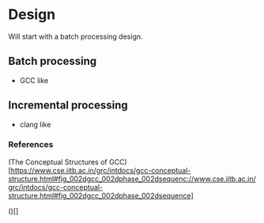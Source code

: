 # Design
Will start with a batch processing design.





## Batch processing
- GCC like

## Incremental processing
- clang like


### References
(The Conceptual Structures of GCC) [https://www.cse.iitb.ac.in/grc/intdocs/gcc-conceptual-structure.html#fig_002dgcc_002dphase_002dsequenc://www.cse.iitb.ac.in/grc/intdocs/gcc-conceptual-structure.html#fig_002dgcc_002dphase_002dsequence]

()[]
